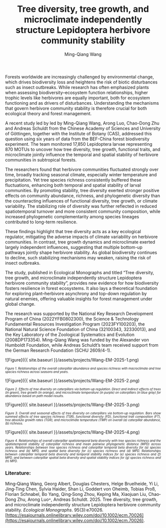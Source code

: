﻿---
layout: post
title:  "Tree diversity, tree growth, and microclimate independently structure Lepidoptera herbivore community stability"
author: Ming-Qiang Wang
categories: [ Paper ]
image: assets/projects/Wang-EM-2025-0.png
tags: featured
---
Forests worldwide are increasingly challenged by environmental change, which drives biodiversity loss and heightens the risk of biotic disturbances such as insect outbreaks. While research has often emphasized plants when assessing biodiversity–ecosystem function relationships, higher trophic levels like herbivores are equally important, both for ecosystem functioning and as drivers of disturbances. Understanding the mechanisms that govern herbivore community stability is therefore crucial for both ecological theory and forest management.

A recent study led by led by Ming-Qiang Wang, Arong Luo, Chao-Dong Zhu and Andreas Schuldt from the Chinese Academy of Sciences and University of Göttingen, together with the Institute of Botany (CAS), addressed this question using six years of data from the BEF-China forest biodiversity experiment. The team monitored 17,850 Lepidoptera larvae representing 870 MOTUs to uncover how tree diversity, tree growth, functional traits, and microclimate jointly influence the temporal and spatial stability of herbivore communities in subtropical forests.

The researchers found that herbivore communities fluctuated strongly over time, broadly tracking seasonal climate, especially winter temperature and precipitation. Yet tree species richness consistently buffered these fluctuations, enhancing both temporal and spatial stability of larval communities. By promoting stability, tree diversity exerted stronger positive effects on community abundance, richness, and phylogenetic diversity than the counteracting influences of functional diversity, tree growth, or climate variability. The stabilizing role of diversity was further reflected in reduced spatiotemporal turnover and more consistent community composition, while increased phylogenetic complementarity among species lineages contributed to long-term resilience.

These findings highlight that tree diversity acts as a key ecological regulator, mitigating the adverse impacts of climate variability on herbivore communities. In contrast, tree growth dynamics and microclimate exerted largely independent influences, suggesting that multiple bottom-up pathways jointly shape herbivore stability. As global biodiversity continues to decline, such stabilizing mechanisms may weaken, raising the risk of insect outbreaks.

The study, published in Ecological Monographs and titled “Tree diversity, tree growth, and microclimate independently structure Lepidoptera herbivore community stability”, provides new evidence for how biodiversity fosters resilience in forest ecosystems. It also lays a theoretical foundation for exploring plant–herbivore asynchrony and top-down regulation by natural enemies, offering valuable insights for forest management under global change.

The research was supported by the National Key Research Development Program of China (2022YFB0802300), the Science & Technology Fundamental Resources Investigation Program (2023FY100203), the National Natural Science Foundation of China (32100343, 32330013), and the Key Laboratory of the Zoological Systematics and Evolution (2008DP173354). Ming-Qiang Wang was funded by the Alexander von Humboldt Foundation, while Andreas Schuldt’s team received support from the German Research Foundation (SCHU 2609/4-1).


![Figure]({{ site.baseurl }}/assets/projects/Wang-EM-2025-1.png)
<p style='text-align: justify;' ><span style="font-style: italic; font-size:70%">Figure 1. Relationships of the overall caterpillar abundance and species richness with macroclimate and tree species richness across seasons and years. 
</span></p>


![Figure]({{ site.baseurl }}/assets/projects/Wang-EM-2025-2.png)
<p style='text-align: justify;' ><span style="font-style: italic; font-size:70%">Figure 2. Effects of tree diversity on caterpillars via bottom-up regulation. Direct and indirect effects of trees (in green), tree growth (in orange), and microclimate temperature (in purple) on caterpillars (in blue gray) for abundance based on path model results.
</span></p>


![Figure]({{ site.baseurl }}/assets/projects/Wang-EM-2025-3.png)
<p style='text-align: justify;' ><span style="font-style: italic; font-size:70%">Figure 3. Overall and seasonal effects of tree diversity on caterpillars via bottom-up regulation. Bars show summed effects of tree species richness (TSR), functional diversity (FD), functional trait composition (FT), tree absolute growth rates (TGR), and microclimate temperature (TMP) on overall (a) caterpillar abundance, (b) richness.
</span></p>


![Figure]({{ site.baseurl }}/assets/projects/Wang-EM-2025-4.png)
<p style='text-align: justify;' ><span style="font-style: italic; font-size:70%">Figure 4. Relationships of overall caterpillar spatiotemporal beta diversity with tree species richness and the spatiotemporal stability of caterpillar richness and mean pairwise phylogenetic distance (MPD) across years. Relationships between tree species richness and caterpillar temporal beta diversity for (a) species richness and (b) MPD, and spatial beta diversity for (c) species richness and (d) MPD. Relationships between caterpillar temporal beta diversity and temporal stability indices for (e) species richness and (f) MPD, and between caterpillar spatial beta diversity and spatial stability indices for (g) species richness and (h) MPD.
</span></p>


### Literature:
Ming‐Qiang Wang, Georg Albert, Douglas Chesters, Helge Bruelheide, Yi Li, Jing‐Ting Chen, Sylvia Haider, Shan Li, Goddert von Oheimb, Tobias Proß, Florian Schnabel, Bo Yang, Qing‐Song Zhou, Keping Ma, Xiaojuan Liu, Chao‐Dong Zhu, Arong Luo<code>&ast;</code>, Andreas Schuldt. 2025. Tree diversity, tree growth, and microclimate independently structure Lepidoptera herbivore community stability. *Ecological Monographs*. 95(3):e70026. [https://esajournals.onlinelibrary.wiley.com/doi/10.1002/ecm.70026](https://esajournals.onlinelibrary.wiley.com/doi/10.1002/ecm.70026).
